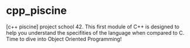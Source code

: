 # cpp_piscine
[c++ piscine] project school 42. This first module of C++ is designed to help you understand the specifities of the language when compared to C. Time to dive into Object Oriented Programming!

